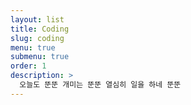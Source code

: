 ```yaml
---
layout: list
title: Coding
slug: coding
menu: true
submenu: true
order: 1
description: >
  오늘도 뚠뚠 개미는 뚠뚠 열심히 일을 하네 뚠뚠
---
```

